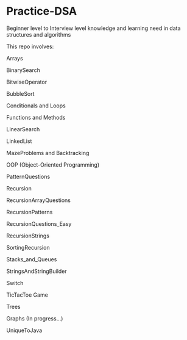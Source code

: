 # Practice-DSA      
 
Beginner level to Interview level knowledge and learning need in data structures and algorithms   
 
This repo involves:

Arrays

BinarySearch

BitwiseOperator

BubbleSort

Conditionals and Loops

Functions and Methods

LinearSearch

LinkedList

MazeProblems and Backtracking

OOP (Object-Oriented Programming)

PatternQuestions

Recursion

RecursionArrayQuestions

RecursionPatterns

RecursionQuestions_Easy

RecursionStrings

SortingRecursion

Stacks_and_Queues

StringsAndStringBuilder

Switch

TicTacToe Game

Trees

Graphs (In progress...)  

UniqueToJava
